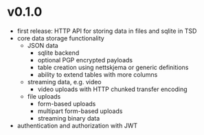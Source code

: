 
# v0.1.0

- first release: HTTP API for storing data in files and sqlite in TSD
- core data storage functionality
    - JSON data
        - sqlite backend
        - optional PGP encrypted payloads
        - table creation using nettskjema or generic definitions
        - ability to extend tables with more columns
    - streaming data, e.g. video
        - video uploads with HTTP chunked transfer encoding
    - file uploads
        - form-based uploads
        - multipart form-based uploads
        - streaming binary data
- authentication and authorization with JWT
